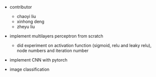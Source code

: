 - contributor
    - chaoyi liu
    - xinhong deng
    - zheyu liu

- implement multilayers perceptron from scratch
    - did experiment on activation function (sigmoid, relu and leaky relu), node numbers and iteration number
    
- implement CNN with pytorch

- image classification
